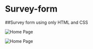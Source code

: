 # Survey-form
##Survey form using only HTML and CSS

![Home Page](/Image/homepage.png)

![Home Page](/Image/Survey-form.png)
